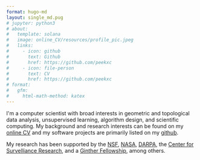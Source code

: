 ```yaml
---
format: hugo-md
layout: single_md.pug
# jupyter: python3
# about:
#   template: solana
#   image: online_CV/resources/profile_pic.jpeg
#   links:    
#     - icon: github
#       text: Github
#       href: https://github.com/peekxc
#     - icon: file-person
#       text: CV
#       href: https://github.com/peekxc
# format: 
#   gfm:
#     html-math-method: katex
---
```


I'm a computer scientist with broad interests in geometric and topological data analysis, unsupervised learning, algorithm design, and scientific computing. My background and research interests can be found on my [online CV](https://mattpiekenbrock.com/cv) and my software projects are primarily listed on my [github](https://github.com/peekxc).

<!-- I'm currently a graduate student pursuing a PhD in [Khoury College of Computer Sciences](https://www.khoury.northeastern.edu/) at Northeastern University (NEU). 
I hold both B.S. and M.S. degrees in C.S. from [Wright State University](https://www.wright.edu/).

I also completed 2 years of graduate coursework in [Computational Mathematics, Science, and Engineering Department](https://cmse.msu.edu/) (CMSE) at Michigan State University, prior to transferring to NEU.  -->

My research has been supported by the [NSF](https://www.nsf.gov/), [NASA](https://www.nasa.gov/), [DARPA](https://www.darpa.mil/), the [Center for Survelliance Research](https://www.wright.edu/center-for-surveillance-research/our-members), and a [Ginther Fellowship](https://givingto.msu.edu/stories/500k-endowment-creates-first-grad-fellowship-in-cmse), among others.

<!-- I enjoy learning about open-ended areas of learning theory and data analysis, including topics such as unsupervised learning, clustering, dimensionality reduction, estimation theory, and so on. I'm also a [modern C++](https://github.com/isocpp/CppCoreGuidelines/blob/master/CppCoreGuidelines.md#abstract) enthusiast, and believer in [functional programming](https://en.wikipedia.org/wiki/Functional_programming), and a fervent supporter of open source software.  -->
